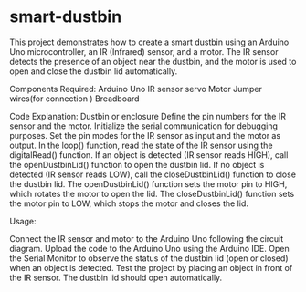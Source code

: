 # smart-dustbin
This project demonstrates how to create a smart dustbin using an Arduino Uno microcontroller, an IR (Infrared) sensor, and a motor. 
The IR sensor detects the presence of an object near the dustbin, and the motor is used to open and close the dustbin lid automatically.

Components Required:
Arduino Uno
IR sensor
servo Motor
Jumper wires(for connection )
Breadboard

Code Explanation:
Dustbin or enclosure
Define the pin numbers for the IR sensor and the motor.
Initialize the serial communication for debugging purposes.
Set the pin modes for the IR sensor as input and the motor as output.
In the loop() function, read the state of the IR sensor using the digitalRead() function.
If an object is detected (IR sensor reads HIGH), call the openDustbinLid() function to open the dustbin lid.
If no object is detected (IR sensor reads LOW), call the closeDustbinLid() function to close the dustbin lid.
The openDustbinLid() function sets the motor pin to HIGH, which rotates the motor to open the lid.
The closeDustbinLid() function sets the motor pin to LOW, which stops the motor and closes the lid.

Usage:

Connect the IR sensor and motor to the Arduino Uno following the circuit diagram.
Upload the code to the Arduino Uno using the Arduino IDE.
Open the Serial Monitor to observe the status of the dustbin lid (open or closed) when an object is detected.
Test the project by placing an object in front of the IR sensor. The dustbin lid should open automatically.
